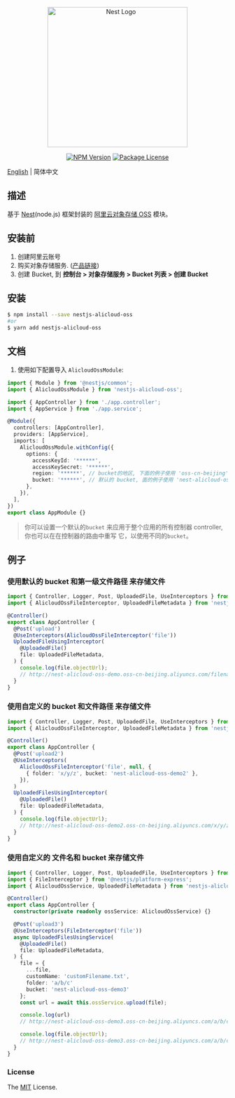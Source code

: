 <p align="center">
  <a href="http://nestjs.com/" target="blank"><img src="https://nestjs.com/img/logo_text.svg" width="320" alt="Nest Logo" /></a>
</p>

<p align="center">
    <a href="https://www.npmjs.com/package/nestjs-alicloud-oss"><img src="https://img.shields.io/npm/v/nestjs-alicloud-oss.svg" alt="NPM Version" /></a>
    <a href="https://www.npmjs.com/package/nestjs-alicloud-oss"><img src="https://img.shields.io/npm/l/nestjs-alicloud-oss.svg" alt="Package License" /></a>
</p>

[English](README.md) | 简体中文

## 描述

基于 [Nest](https://github.com/nestjs/nest)(node.js) 框架封装的 [阿里云对象存储 OSS](https://www.aliyun.com/product/oss) 模块。

## 安装前

1. 创建阿里云账号
2. 购买对象存储服务. ([产品链接](https://www.aliyun.com/product/oss))
3. 创建 Bucket, 到 **控制台 > 对象存储服务 > Bucket 列表 > 创建 Bucket**

## 安装

```bash
$ npm install --save nestjs-alicloud-oss
#or
$ yarn add nestjs-alicloud-oss
```

## 文档

1. 使用如下配置导入 `AlicloudOssModule`:

```typescript
import { Module } from '@nestjs/common';
import { AlicloudOssModule } from 'nestjs-alicloud-oss';

import { AppController } from './app.controller';
import { AppService } from './app.service';

@Module({
  controllers: [AppController],
  providers: [AppService],
  imports: [
    AlicloudOssModule.withConfig({
      options: {
        accessKeyId: '******',
        accessKeySecret: '******',
        region: '******', // bucket的地区, 下面的例子使用 'oss-cn-beijing'.
        bucket: '******', // 默认的 bucket, 面的例子使用 'nest-alicloud-oss-demo'.
      },
    }),
  ],
})
export class AppModule {}
```

> 你可以设置一个默认的`bucket` 来应用于整个应用的所有控制器 controller, 你也可以在在控制器的路由中重写 它，以使用不同的`bucket`。

## 例子

### 使用默认的 bucket 和第一级文件路径 来存储文件

```typescript
import { Controller, Logger, Post, UploadedFile, UseInterceptors } from '@nestjs/common';
import { AlicloudOssFileInterceptor, UploadedFileMetadata } from 'nestjs-alicloud-oss';

@Controller()
export class AppController {
  @Post('upload')
  @UseInterceptors(AlicloudOssFileInterceptor('file'))
  UploadedFileUsingInterceptor(
    @UploadedFile()
    file: UploadedFileMetadata,
  ) {
    console.log(file.objectUrl);
    // http://nest-alicloud-oss-demo.oss-cn-beijing.aliyuncs.com/filename
  }
}
```

### 使用自定义的 bucket 和文件路径 来存储文件

```typescript
import { Controller, Logger, Post, UploadedFile, UseInterceptors } from '@nestjs/common';
import { AlicloudOssFileInterceptor, UploadedFileMetadata } from 'nestjs-alicloud-oss';

@Controller()
export class AppController {
  @Post('upload2')
  @UseInterceptors(
    AlicloudOssFileInterceptor('file', null, {
      { folder: 'x/y/z', bucket: 'nest-alicloud-oss-demo2' },
    }),
  )
  UploadedFilesUsingInterceptor(
    @UploadedFile()
    file: UploadedFileMetadata,
  ) {
    console.log(file.objectUrl);
    // http://nest-alicloud-oss-demo2.oss-cn-beijing.aliyuncs.com/x/y/z/filename
  }
}
```

### 使用自定义的 文件名和 bucket 来存储文件

```typescript
import { Controller, Logger, Post, UploadedFile, UseInterceptors } from '@nestjs/common';
import { FileInterceptor } from '@nestjs/platform-express';
import { AlicloudOssService, UploadedFileMetadata } from 'nestjs-alicloud-oss';

@Controller()
export class AppController {
  constructor(private readonly ossService: AlicloudOssService) {}

  @Post('upload3')
  @UseInterceptors(FileInterceptor('file'))
  async UploadedFilesUsingService(
    @UploadedFile()
    file: UploadedFileMetadata,
  ) {
    file = {
      ...file,
      customName: 'customFilename.txt',
      folder: 'a/b/c'
      bucket: 'nest-alicloud-oss-demo3'
    };
    const url = await this.ossService.upload(file);

    console.log(url)
    // http://nest-alicloud-oss-demo3.oss-cn-beijing.aliyuncs.com/a/b/c/customFilename.txt

    console.log(file.objectUrl);
    // http://nest-alicloud-oss-demo3.oss-cn-beijing.aliyuncs.com/a/b/c/customFilename.txt
  }
}
```

### License

The [MIT](LICENSE) License.
